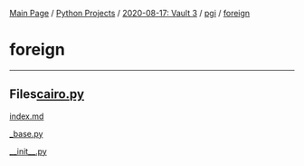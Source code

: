 [Main Page](/) / [Python Projects](/python) / [2020-08-17: Vault 3](2020-08-17_Vault_3) / [pgi](pgi) / [foreign](foreign)

# foreign

-----

## Files[cairo.py](cairo.py)

[index.md](index.md)

[_base.py](_base.py)

[\_\_init\_\_.py](\_\_init\_\_.py)